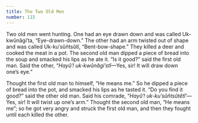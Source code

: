 ```yaml
---
title: The Two Old Men
number: 115
---
```

Two old men went hunting. One had an eye drawn down and was called Uk-kwûnăgi′ta, “Eye-drawn-down.” The other had an arm twisted out of shape and was called Uk-ku′sûñtsûtĭ, “Bent-bow-shape.” They killed a deer and cooked the meat in a pot. The second old man dipped a piece of bread into the soup and smacked his lips as he ate it. “Is it good?” said the first old man. Said the other, “_Hayû′! uk-kwûnăgi′stĭ_—Yes, sir! It will draw down one’s eye.”

Thought the first old man to himself, “He means me.” So he dipped a piece of bread into the pot, and smacked his lips as he tasted it. “Do you find it good?” said the other old man. Said his comrade, “_Hayû′! uk-ku′sûñtsûtĕtĭ′_—Yes, sir! It will twist up one’s arm.” Thought the second old man, “He means me”; so he got very angry and struck the first old man, and then they fought until each killed the other.
